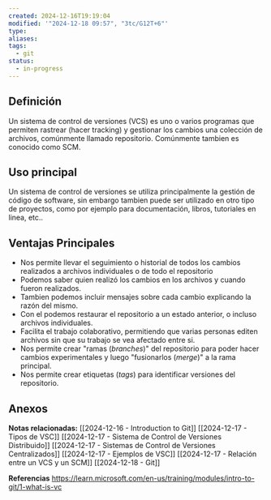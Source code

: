 ```yaml
---
created: 2024-12-16T19:19:04
modified: '"2024-12-18 09:57", "3tc/G12T+6"'
type: 
aliases: 
tags:
  - git
status:
  - in-progress
---
```


## Definición
Un sistema de control de versiones (VCS) es uno o varios programas que permiten rastrear (hacer tracking) y gestionar los  cambios una colección de archivos, comúnmente llamado repositorio.  Comúnmente tambien es conocido como SCM. 
## Uso principal
Un sistema de control de versiones se utiliza principalmente la gestión de código de software, sin embargo tambien puede ser utilizado en otro tipo de proyectos, como por ejemplo para documentación, libros, tutoriales en linea, etc..
## Ventajas Principales
- Nos permite llevar el seguimiento o historial de todos los cambios realizados a archivos individuales o de todo el repositorio
- Podemos saber quien realizó los cambios en los archivos y cuando fueron realizados.
- Tambien podemos incluir mensajes sobre cada cambio explicando la razón del mismo.
- Con el podemos  restaurar el repositorio a un estado anterior, o incluso archivos individuales.
- Facilita el trabajo colaborativo, permitiendo que varias personas editen archivos sin que su trabajo se vea afectado entre si.
- Nos permite crear "ramas (*branches*)" del repositorio para poder hacer cambios experimentales y luego "fusionarlos (*merge*)" a la rama principal.
- Nos permite crear etiquetas (*tags*) para identificar versiones del repositorio.


## Anexos
 
 **Notas relacionadas:**
[[2024-12-16 - Introduction to Git]]
[[2024-12-17 - Tipos de VSC]]
[[2024-12-17 - Sistema de Control de Versiones Distribuido]]
[[2024-12-17 - Sistemas de Control de Versiones Centralizados]]
[[2024-12-17 - Ejemplos de VSC]]
[[2024-12-17 - Relación entre un VCS y un SCM]]
[[2024-12-18 - Git]]


**Referencias**
https://learn.microsoft.com/en-us/training/modules/intro-to-git/1-what-is-vc
